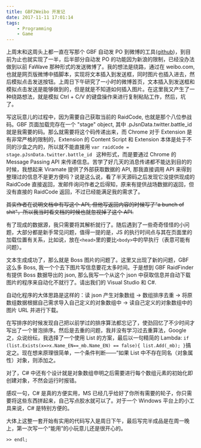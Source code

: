 ```yaml
---
title: GBF2Weibo 开发记
date: 2017-11-11 17:01:14
tags: 
    - Programming
    - Game
---
```


上周末和这周头上都一直在写那个 GBF 自动发 PO 到微博的工具([github](https://github.com/XinoAssassin/GBF2weibo))，到目前为止也就实现了一半，后半部分自动发 PO 的功能因为新浪的限制，已经没办法做到以前 FaWave 那种形式的发送微博了。我的想法是绕路，通过在 weibo.com, 也就是网页版微博中插脚本，实现将文本插入到发送框，同时图片也插入进去，然后模拟点击发送按钮。上周日下午研究了一小时的微博首页，文本插入到发送框和模拟点击发送是能够做到的，但是就是不知道如何插入图片。在这里我又产生了一种绕路想法，就是模拟 Ctrl + C/V 的键盘操作来进行复制粘贴工作，然后，坑了。

写这玩意儿的过程中，因为需要自己获取当前的 RaidCode, 也就是那个八位参战码。GBF 页面加载完存在一个 "stage" object, 其中 .pJsnData.twitter.battle_id 就是我需要的码。那么就需要将这个码传递出来，而 Chrome 对于 Extension 是有非常严格的限制的，Extension 的 Content Script 和 Extension 本体是处于不同的沙盒之内的，所以就不能直接用 `var raidCode = stage.pJsnData.twitter.battle_id ` 这种形式，而是要通过 Chrome 的 Message Passing API 来传递信息。苦学了好几天的消息传递都不能达到目的的时候，我想起来 Viramate 提供了外部获取数据的 API, 那我直接调用 API 来得到整理过的信息不是更方便吗？说是这么说，看了半天源码之后发现它没提供现成的 RaidCode 直接返回，发邮件询问作者之后得知，原来有提供战场数据的返回，但没有直接的 RaidCode 返回，不过已经能满足我的需求了。

<del>其实作者在说明文档中有写这个 API, 但他写返回内容的时候写了"a bunch of shit"，所以我当时看文档的时候也就忽视掉了这个 API.</del>

有了现成的数据源，我只需要将其解析就行了。随后遇到了一些奇奇怪怪的小问题，大部分都是新手常见问题，值得一提的是，JS 的执行时间点与其在页面里的加载位置有关系，比如说，放在`<head>`里的要比`<body>`中的早执行（表意可能有问题）。

文本生成成功了，那么就是 Boss 图片的问题了。这里又出现了新的问题，GBF 这么多 Boss, 我一个个去下图片写信息要花太多时间。于是想到 GBF RaidFinder 有提供 Boss 数据导出的 json, 那么我写一个从这个 json 中获取信息并自动下载图片的程序来自动化不就行了。请出我们的 Visual Studio 和 C#.

自动化程序的大体思路是这样的：读 json 产生对象数组 -> 数组排序去重 -> 将原数组数据根据自己需求导入自己定义的对象数组中 -> 读自己定义的对象数组中的图片 URL 并进行下载。

在写排序的时候发现自己把以前学过的排序算法都忘记了，使劲回忆了不少时间才写出了一个冒泡排序。然后是去重的问题，我并没有学习过去重算法，Google 之，众说纷纭，我选择了一个使用 List 的方案，最后以一句精简的 Lambda: `if (list.Exists(x=>x.Name_EN==_mb.Name_EN) == false){ list.Add(_mb); }`搞定之。现在想来原理很简单，一个条件判断——“如果 List 中不存在同名（对象属性）对象，则添加之。

对了，C# 中还有个设计就是对象数组申明之后需要进行每个数组元素的初始化即创建对象，不然会运行时报错。

感叹一句，C# 是真的方便实用，MS 已经几乎给好了你所有需要的轮子，你只需要将这些东西拼起来，自己写点胶水就可以了。对于一个 Windows 平台上的小工具来说，C# 是特别方便的。

大体上这整一套开始有实用的代码写入是周日下午，最后写完半成品是在周一晚上，第一次写一个“能用”的小玩意儿还是很开心的。

`>> endl;`